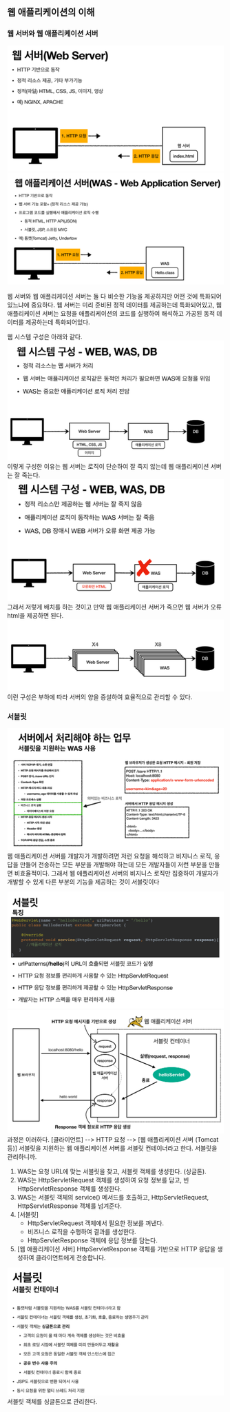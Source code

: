 ## 웹 애플리케이션의 이해

### 웹 서버와 웹 애플리케이션 서버

![img.png](img.png)  
![img_1.png](img_1.png)

웹 서버와 웹 애플리케이션 서버는 둘 다 비슷한 기능을 제공하지만 어떤 것에 특화되어 있느냐에 중요하다.
웹 서버는 미리 준비된 정적 데이터를 제공하는데 특화되어있고, 웹 애플리케이션 서버는 요청을 애플리케이션의 코드를 실행하여 해석하고 가공된 동적 데이터를 제공하는데 특화되어있다.  

웹 시스템 구성은 아래와 같다.  
![img_2.png](img_2.png)
이렇게 구성한 이유는 웹 서버는 로직이 단순하여 잘 죽지 않는데 웹 애플리케이션 서버는 잘 죽는다. 
![img_3.png](img_3.png)
그래서 저렇게 배치를 하는 것이고 만약 웹 애플리케이션 서버가 죽으면 웹 서버가 오류 html을 제공하면 된다.
![img_4.png](img_4.png)
이런 구성은 부하에 따라 서버의 양을 증설하여 효율적으로 관리할 수 있다.

### 서블릿

![img_5.png](img_5.png)
웹 애플리케이션 서버를 개발자가 개발하려면 저런 요청을 해석하고 비지니스 로직, 응답을 만들어 전송하는 모든 부분을 개발해야 하는데
모든 개발자들이 저런 부분을 만들면 비효율적이다. 
그래서 웹 애플리케이션 서버의 비지니스 로직만 집중하여 개발자가 개발할 수 있게 다른 부분의 기능을 제공하는 것이 서블릿이다

![img_6.png](img_6.png)
![img_7.png](img_7.png)
과정은 이러하다.
[클라이언트] --> HTTP 요청 --> [웹 애플리케이션 서버 (Tomcat 등)]
서블릿을 지원하는 웹 애플리케이션 서버를 서블릿 컨테이너라고 한다. 서블릿을 관리하니까.

1. WAS는 요청 URL에 맞는 서블릿을 찾고, 서블릿 객체를 생성한다. (싱글톤).
2. WAS는  HttpServletRequest 객체를 생성하여 요청 정보를 담고, 빈 HttpServletResponse 객체를 생성한다.
3. WAS는 서블릿 객체의 service() 메서드를 호출하고, HttpServletRequest, HttpServletResponse 객체를 넘겨준다.
4. [서블릿]
    * HttpServletRequest 객체에서 필요한 정보를 꺼낸다.
    * 비즈니스 로직을 수행하여 결과를 생성한다.
    * HttpServletResponse 객체에 응답 정보를 담는다.
5. [웹 애플리케이션 서버]  HttpServletResponse 객체를 기반으로 HTTP 응답을 생성하여 클라이언트에게 전송합니다.

![img_8.png](img_8.png)
서블릿 객체를 싱글톤으로 관리한다.




